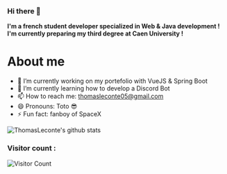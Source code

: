 ### Hi there 👋
**I'm a french student developer specialized in Web & Java development ! I'm currently preparing my third degree at Caen University !**


# About me
- 🔭 I’m currently working on my portefolio with VueJS & Spring Boot
- 🌱 I’m currently learning how to develop a Discord Bot
- 📫 How to reach me: thomasleconte05@gmail.com
- 😄 Pronouns: Toto 😎
- ⚡ Fun fact: fanboy of SpaceX
<!--
- 👯 I’m looking to collaborate on ...
- 🤔 I’m looking for help with ...
- 💬 Ask me about ...
-->
![ThomasLeconte's github stats](https://github-readme-stats.vercel.app/api?username=ThomasLeconte&show_icons=true&hide_border=true&theme=dark)

<h3> Visitor count : </h3>

![Visitor Count](https://profile-counter.glitch.me/ThomasLeconte/count.svg)

